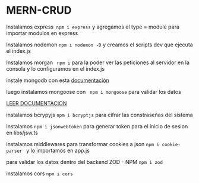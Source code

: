 # MERN-CRUD

Instalamos express``` npm i express``` y agregamos el type = module para importar modulos en express

Instalamos nodemon ``` npm i nodemon -D ``` y creamos el scripts dev que ejecuta el index.js

Instalamos morgan ``` npm i``` para la poder ver las peticiones al servidor en la consola y lo configuramos en el index.js

instale mongodb con esta [documentación](https://www.mongodb.com/docs/manual/tutorial/install-mongodb-on-os-x/#std-label-install-mdb-community-macos)

luego instalamos mongoose con ``` npm i mongoose``` para validar los datos

[LEER DOCUMENTACION](https://www.mongodb.com/docs/manual/tutorial/install-mongodb-on-os-x/#std-label-install-mdb-community-macos)

instalamos bcrypyjs ``` npm i bcryptjs ``` para cifrar las constraseñas del sistema

instalamos ```npm i jsonwebtoken``` para generar token para el inicio de sesion en libs/jsw.ts

instalamos middlewares para transformar cookies a json ```npm i cookie-parser ``` y lo importamos en app.js

para validar los datos dentro del backend ZOD - NPM ```npm i zod```

instalamos cors ``` npm i cors ```